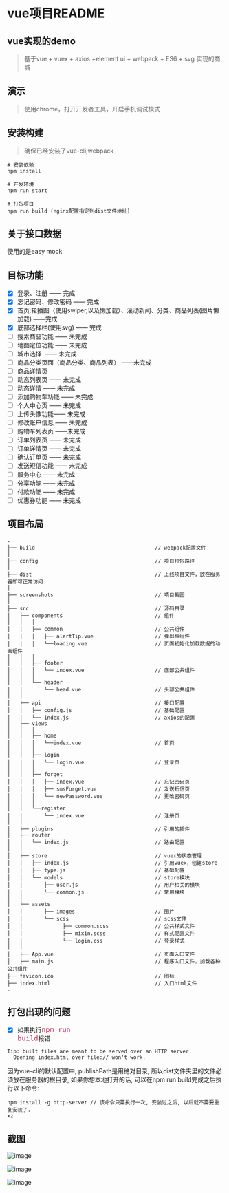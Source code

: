 # vue项目README
##  vue实现的demo

> 基于vue + vuex + axios +element ui + webpack  + ES6 + svg 实现的商城

## 演示
> 使用chrome，打开开发者工具，开启手机调试模式

## 安装构建
>确保已经安装了vue-cli,webpack

```
# 安装依赖
npm install

# 开发环境
npm run start

# 打包项目
npm run build (nginx配置指定到dist文件地址)

```

## 关于接口数据

使用的是easy mock

## 目标功能
- [x] 登录、注册 —— 完成
- [x] 忘记密码、修改密码 —— 完成
- [x] 首页:轮播图（使用swiper,以及懒加载）、滚动新闻、分类、商品列表(图片懒加载) ——完成
- [x] 底部选择栏(使用svg) —— 完成
- [ ] 搜索商品功能 —— 未完成
- [ ] 地图定位功能 —— 未完成
- [ ] 城市选择  —— 未完成
- [ ] 商品分类页面（商品分类、商品列表） ——未完成
- [ ] 商品详情页
- [ ] 动态列表页 —— 未完成
- [ ] 动态详情 —— 未完成
- [ ] 添加购物车功能 —— 未完成
- [ ] 个人中心页 —— 未完成
- [ ] 上传头像功能—— 未完成
- [ ] 修改账户信息 —— 未完成
- [ ] 购物车列表页 ——未完成
- [ ] 订单列表页 —— 未完成
- [ ] 订单详情页 —— 未完成
- [ ] 确认订单页 —— 未完成
- [ ] 发送短信功能 —— 未完成
- [ ] 服务中心 —— 未完成
- [ ] 分享功能 —— 未完成
- [ ] 付款功能 —— 未完成
- [ ] 优惠券功能 —— 未完成

## 项目布局
```
.
├── build                                       // webpack配置文件
│
├── config                                      // 项目打包路径
│
├── dist                                        // 上线项目文件，放在服务器即可正常访问
│
├── screenshots                                 // 项目截图
│
├── src                                         // 源码目录
│   ├── components                              // 组件
│   │   │  
│   │   ├── common                              // 公共组件
│   │   │   ├── alertTip.vue                    // 弹出框组件
│   │   │   └──loading.vue                      // 页面初始化加载数据的动画组件
│   │   │  
│   │   ├── footer
│   │   │   └── index.vue                       // 底部公共组件
│   │   │  
│   │   └── header
│   │       └── head.vue                        // 头部公共组件
│   │  
│   ├── api                                     // 接口配置
│   │   ├── config.js                           // 基础配置
│   │   └── index.js                            // axios的配置
│   ├── views
│   │   │  
│   │   ├── home
│   │   │   └──index.vue                        // 首页
│   │   │  
│   │   ├── login
│   │   │   └── login.vue                       // 登录页
│   │   │  
│   │   ├── forget
│   │   │   ├── index.vue                       // 忘记密码页
│   │   │   ├── smsForget.vue                   // 发送短信页
│   │   │   └── newPassword.vue                 // 更改密码页
│   │   │  
│   │   └──register
│   │       └── index.vue                       // 注册页
│   │   
│   ├── plugins                                 // 引用的插件
│   ├── router
│   │   └── index.js                            // 路由配置
│   │   
│   ├── store                                   // vuex的状态管理
│   │   ├── index.js                            // 引用vuex，创建store
│   │   ├── type.js                             // 基础配置
│   │   └── models                              // store模块
│   │       ├── user.js                         // 用户相关的模块
│   │       └── common.js                       // 常用模块
│   │   
│   └── assets
│   │       ├── images                          // 图片
│   │       └── scss                            // scss文件
│   │             ├── common.scss               // 公共样式文件
│   │             ├── mixin.scss                // 样式配置文件
│   │             └── login.css                 // 登录样式
│   │
│   ├── App.vue                                 // 页面入口文件
│   ├── main.js                                 // 程序入口文件，加载各种公共组件
├── favicon.ico                                 // 图标
├── index.html                                  // 入口html文件
.
```


## 打包出现的问题
- [x] 如果执行<code><font color=#c7254e size=3>npm run build</font></code>报错
```
Tip: built files are meant to be served over an HTTP server.
  Opening index.html over file:// won't work.
```
因为vue-cli的默认配置中, publishPath是用绝对目录,
所以dist文件夹里的文件必须放在服务器的根目录,
如果你想本地打开的话, 可以在npm run build完成之后执行以下命令:
```
npm install -g http-server // 该命令只需执行一次, 安装过之后, 以后就不需要重复安装了.
xz
```



## 截图
![image](https://raw.githubusercontent.com/yaobin24/vue-shop/master/screenshots/home.jpg)

![image](https://raw.githubusercontent.com/yaobin24/vue-shop/master/screenshots/login.jpg)

![image](https://raw.githubusercontent.com/yaobin24/vue-shop/master/screenshots/register.jpg)



